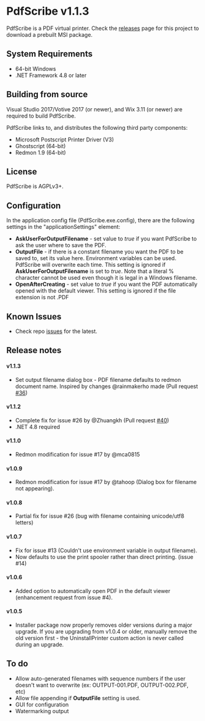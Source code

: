 # PdfScribe v1.1.3

PdfScribe is a PDF virtual printer. Check the [releases](https://github.com/stchan/PdfScribe/releases) page for this project to download a prebuilt MSI package.

## System Requirements

* 64-bit Windows
* .NET Framework 4.8 or later

## Building from source

Visual Studio 2017/Votive 2017 (or newer), and Wix 3.11 (or newer) are required to build PdfScribe.

PdfScribe links to, and distributes the following third party components:

* Microsoft Postscript Printer Driver (V3)
* Ghostscript (64-bit)
* Redmon 1.9 (64-bit)

## License

PdfScribe is AGPLv3+.


## Configuration
 
In the application config file (PdfScribe.exe.config), there are the following settings in the "applicationSettings" element:

* ****AskUserForOutputFilename**** - set value to *true* if you want PdfScribe to ask the user where to save the PDF.
* ****OutputFile**** - if there is a constant filename you want the PDF to be saved to, set its value here. Environment variables can be used. PdfScribe will overwrite each time. This setting is ignored if  **AskUserForOutputFilename** is set to *true*. Note that a literal % character cannot be used even though it is legal in a Windows filename.
* ****OpenAfterCreating**** - set value to *true* if you want the PDF automatically opened with the default viewer. This setting is ignored if the file extension is not .PDF

## Known Issues
* Check repo [issues](https://github.com/stchan/PdfScribe/issues) for the latest.

## Release notes
#### v1.1.3
* Set output filename dialog box - PDF filename defaults to redmon document name. Inspired by changes @rainmakerho made (Pull request [#36](https://github.com/stchan/PdfScribe/pull/36))
#### v1.1.2
* Complete fix for issue #26 by @Zhuangkh (Pull request [#40](https://github.com/stchan/PdfScribe/pull/40))
* .NET 4.8 required
#### v1.1.0
* Redmon modification for issue #17 by @mca0815
#### v1.0.9
* Redmon modification for issue #17 by @tahoop (Dialog box for filename not appearing).
#### v1.0.8
* Partial fix for issue #26 (bug with filename containing unicode/utf8 letters)
#### v1.0.7
* Fix for issue #13 (Couldn't use environment variable in output filename).
* Now defaults to use the print spooler rather than direct printing. (issue #14)

#### v1.0.6
* Added option to automatically open PDF in the default viewer (enhancement request from issue #4).

#### v1.0.5
* Installer package now properly removes older versions during a major upgrade. If you are upgrading from v1.0.4 or older, manually remove the old version first - the UninstallPrinter custom action is never called during an upgrade.

## To do

* Allow auto-generated filenames with sequence numbers if the user doesn't want to overwrite (ex: OUTPUT-001.PDF, OUTPUT-002.PDF, etc)
* Allow file appending if **OutputFile** setting is used.
* GUI for configuration
* Watermarking output
